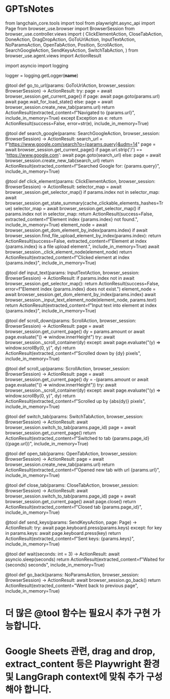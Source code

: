 # GPTsNotes

from langchain_core.tools import tool
from playwright.async_api import Page
from browser_use.browser import BrowserSession
from browser_use.controller.views import (
    ClickElementAction,
    CloseTabAction,
    DoneAction,
    DragDropAction,
    GoToUrlAction,
    InputTextAction,
    NoParamsAction,
    OpenTabAction,
    Position,
    ScrollAction,
    SearchGoogleAction,
    SendKeysAction,
    SwitchTabAction,
)
from browser_use.agent.views import ActionResult

import asyncio
import logging

logger = logging.getLogger(__name__)


@tool
def go_to_url(params: GoToUrlAction, browser_session: BrowserSession) -> ActionResult:
    try:
        page = await browser_session.get_current_page()
        if page:
            await page.goto(params.url)
            await page.wait_for_load_state()
        else:
            page = await browser_session.create_new_tab(params.url)
        return ActionResult(extracted_content=f"Navigated to {params.url}", include_in_memory=True)
    except Exception as e:
        return ActionResult(success=False, error=str(e), include_in_memory=True)


@tool
def search_google(params: SearchGoogleAction, browser_session: BrowserSession) -> ActionResult:
    search_url = f"https://www.google.com/search?q={params.query}&udm=14"
    page = await browser_session.get_current_page()
    if page.url.strip('/') == 'https://www.google.com':
        await page.goto(search_url)
    else:
        page = await browser_session.create_new_tab(search_url)
    return ActionResult(extracted_content=f"Searched Google for: {params.query}", include_in_memory=True)


@tool
def click_element(params: ClickElementAction, browser_session: BrowserSession) -> ActionResult:
    selector_map = await browser_session.get_selector_map()
    if params.index not in selector_map:
        await browser_session.get_state_summary(cache_clickable_elements_hashes=True)
        selector_map = await browser_session.get_selector_map()
    if params.index not in selector_map:
        return ActionResult(success=False, extracted_content=f"Element index {params.index} not found.", include_in_memory=True)
    element_node = await browser_session.get_dom_element_by_index(params.index)
    if await browser_session.find_file_upload_element_by_index(params.index):
        return ActionResult(success=False, extracted_content=f"Element at index {params.index} is a file upload element.", include_in_memory=True)
    await browser_session._click_element_node(element_node)
    return ActionResult(extracted_content=f"Clicked element at index {params.index}", include_in_memory=True)


@tool
def input_text(params: InputTextAction, browser_session: BrowserSession) -> ActionResult:
    if params.index not in await browser_session.get_selector_map():
        return ActionResult(success=False, error=f"Element index {params.index} does not exist.")
    element_node = await browser_session.get_dom_element_by_index(params.index)
    await browser_session._input_text_element_node(element_node, params.text)
    return ActionResult(extracted_content=f"Input text into element at index {params.index}", include_in_memory=True)


@tool
def scroll_down(params: ScrollAction, browser_session: BrowserSession) -> ActionResult:
    page = await browser_session.get_current_page()
    dy = params.amount or await page.evaluate("() => window.innerHeight")
    try:
        await browser_session._scroll_container(dy)
    except:
        await page.evaluate("(y) => window.scrollBy(0, y)", dy)
    return ActionResult(extracted_content=f"Scrolled down by {dy} pixels", include_in_memory=True)


@tool
def scroll_up(params: ScrollAction, browser_session: BrowserSession) -> ActionResult:
    page = await browser_session.get_current_page()
    dy = -(params.amount or await page.evaluate("() => window.innerHeight"))
    try:
        await browser_session._scroll_container(dy)
    except:
        await page.evaluate("(y) => window.scrollBy(0, y)", dy)
    return ActionResult(extracted_content=f"Scrolled up by {abs(dy)} pixels", include_in_memory=True)


@tool
def switch_tab(params: SwitchTabAction, browser_session: BrowserSession) -> ActionResult:
    await browser_session.switch_to_tab(params.page_id)
    page = await browser_session.get_current_page()
    return ActionResult(extracted_content=f"Switched to tab {params.page_id} ({page.url})", include_in_memory=True)


@tool
def open_tab(params: OpenTabAction, browser_session: BrowserSession) -> ActionResult:
    page = await browser_session.create_new_tab(params.url)
    return ActionResult(extracted_content=f"Opened new tab with url {params.url}", include_in_memory=True)


@tool
def close_tab(params: CloseTabAction, browser_session: BrowserSession) -> ActionResult:
    await browser_session.switch_to_tab(params.page_id)
    page = await browser_session.get_current_page()
    await page.close()
    return ActionResult(extracted_content=f"Closed tab {params.page_id}", include_in_memory=True)


@tool
def send_keys(params: SendKeysAction, page: Page) -> ActionResult:
    try:
        await page.keyboard.press(params.keys)
    except:
        for key in params.keys:
            await page.keyboard.press(key)
    return ActionResult(extracted_content=f"Sent keys: {params.keys}", include_in_memory=True)


@tool
def wait(seconds: int = 3) -> ActionResult:
    await asyncio.sleep(seconds)
    return ActionResult(extracted_content=f"Waited for {seconds} seconds", include_in_memory=True)


@tool
def go_back(params: NoParamsAction, browser_session: BrowserSession) -> ActionResult:
    await browser_session.go_back()
    return ActionResult(extracted_content="Went back to previous page", include_in_memory=True)


# 더 많은 @tool 함수는 필요시 추가 구현 가능합니다.
# Google Sheets 관련, drag and drop, extract_content 등은 Playwright 환경 및 LangGraph context에 맞춰 추가 구성해야 합니다.
